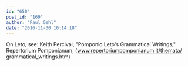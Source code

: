 ```yaml
---
id: "650"
post_id: "169"
author: "Paul Gehl"
date: "2016-11-30 10:14:18"
---
```

On Leto, see: Keith Percival, "Pomponio Leto's Grammatical Writings," Repertorium Pomponianum, (www.repertoriumpomponianum.it/themata/ grammatical_writings.htm)

